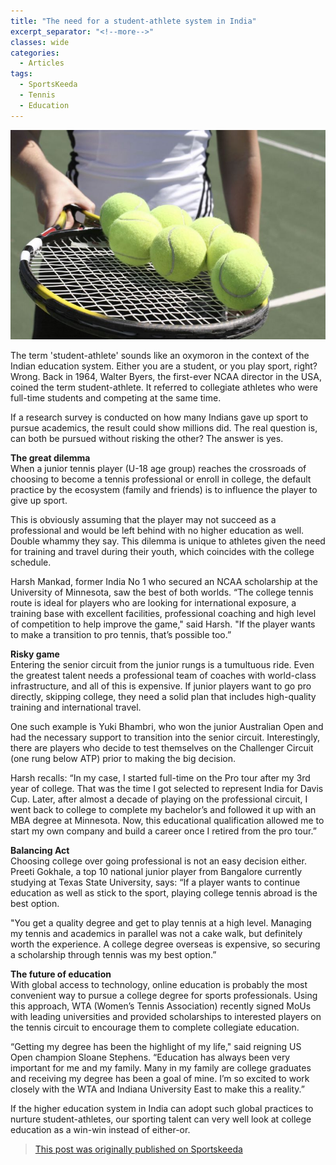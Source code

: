 ```yaml
---
title: "The need for a student-athlete system in India"
excerpt_separator: "<!--more-->"
classes: wide
categories:
  - Articles
tags:
  - SportsKeeda
  - Tennis
  - Education
---
```


![tennis](/assets/images/skstudent.jpg)

The term 'student-athlete' sounds like an oxymoron in the context of the Indian education system. Either you are a student, or you play sport, right? Wrong. Back in 1964, Walter Byers, the first-ever NCAA director in the USA, coined the term student-athlete. It referred to collegiate athletes who were full-time students and competing at the same time.
<!--more-->
If a research survey is conducted on how many Indians gave up sport to pursue academics, the result could show millions did. The real question is, can both be pursued without risking the other? The answer is yes.

**The great dilemma**  
When a junior tennis player (U-18 age group) reaches the crossroads of choosing to become a tennis professional or enroll in college, the default practice by the ecosystem (family and friends) is to influence the player to give up sport.

This is obviously assuming that the player may not succeed as a professional and would be left behind with no higher education as well. Double whammy they say. This dilemma is unique to athletes given the need for training and travel during their youth, which coincides with the college schedule.

Harsh Mankad, former India No 1 who secured an NCAA scholarship at the University of Minnesota, saw the best of both worlds. “The college tennis route is ideal for players who are looking for international exposure, a training base with excellent facilities, professional coaching and high level of competition to help improve the game," said Harsh. "If the player wants to make a transition to pro tennis, that’s possible too.”

**Risky game**  
Entering the senior circuit from the junior rungs is a tumultuous ride. Even the greatest talent needs a professional team of coaches with world-class infrastructure, and all of this is expensive. If junior players want to go pro directly, skipping college, they need a solid plan that includes high-quality training and international travel.

One such example is Yuki Bhambri, who won the junior Australian Open and had the necessary support to transition into the senior circuit. Interestingly, there are players who decide to test themselves on the Challenger Circuit (one rung below ATP) prior to making the big decision.

Harsh recalls: “In my case, I started full-time on the Pro tour after my 3rd year of college. That was the time I got selected to represent India for Davis Cup. Later, after almost a decade of playing on the professional circuit, I went back to college to complete my bachelor’s and followed it up with an MBA degree at Minnesota. Now, this educational qualification allowed me to start my own company and build a career once I retired from the pro tour.”

**Balancing Act**  
Choosing college over going professional is not an easy decision either. Preeti Gokhale, a top 10 national junior player from Bangalore currently studying at Texas State University, says: “If a player wants to continue education as well as stick to the sport, playing college tennis abroad is the best option.

"You get a quality degree and get to play tennis at a high level. Managing my tennis and academics in parallel was not a cake walk, but definitely worth the experience. A college degree overseas is expensive, so securing a scholarship through tennis was my best option.”

**The future of education**  
With global access to technology, online education is probably the most convenient way to pursue a college degree for sports professionals. Using this approach, WTA (Women’s Tennis Association) recently signed MoUs with leading universities and provided scholarships to interested players on the tennis circuit to encourage them to complete collegiate education.

“Getting my degree has been the highlight of my life," said reigning US Open champion Sloane Stephens. “Education has always been very important for me and my family. Many in my family are college graduates and receiving my degree has been a goal of mine. I’m so excited to work closely with the WTA and Indiana University East to make this a reality.”

If the higher education system in India can adopt such global practices to nurture student-athletes, our sporting talent can very well look at college education as a win-win instead of either-or.

> [This post was originally published on Sportskeeda](https://www.sportskeeda.com/tennis/will-india-ever-be-able-to-support-the-student-athlete/)